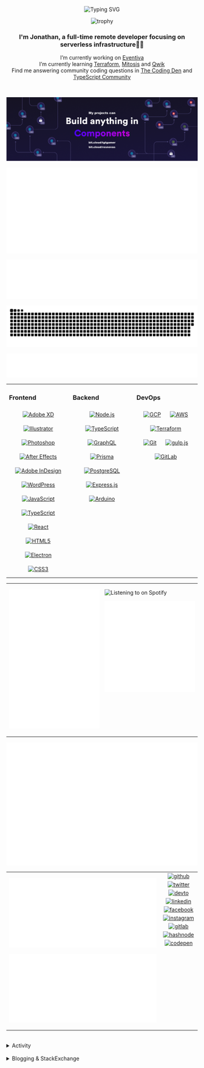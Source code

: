 <div align="center">

![Typing SVG](https://readme-typing-svg.demolab.com?font=Fira+Code&pause=1000&color=1AA9F7¢er=true&vCenter=true&width=275&lines=%3C+%F0%9F%91%8B+Hola%2C+World!+%3E;%3C+%F0%9F%91%8B+Hello%2C+World!+%3E;%3C+%F0%9F%91%8B+Bonjour%2C+World!+%3E;%3C+%F0%9F%91%8B+Welcome%2C+World+%3E)

</div>

<div align="center">

![trophy](https://github-profile-trophy.vercel.app/?username=tgtgamer&no-bg=true&no-frame=true&column=-1&margin-w=15)

</div>  
  
<div align="center">
  
###  I'm Jonathan, a full-time remote developer focusing on serverless infrastructure👨‍💻

I’m currently working on [Eventiva](https://github.com/eventiva/eventiva) </br>
I’m currently learning [Terraform](https://www.terraform.io/), [Mitosis](https://mitosis.builder.io/) and [Qwik](https://qwik.builder.io/) </br>
Find me answering community coding questions in [The Coding Den](https://discord.com/invite/code) and [TypeScript Community](https://discord.gg/typescript)

</div>
<br/>

<div align="center">

[![bit.cloud](./assets/Bit.cloud.png)](https://bit.cloud/tgtgamer)

</div>

<div align="center">

![Metrics](metrics/section-intro.svg)

</div>

<div align="center">

![Metrics](metrics/section-habbits.svg)

<picture>
  <source media="(prefers-color-scheme: dark)" srcset="games/github-snake-dark.svg" />
  <source media="(prefers-color-scheme: light)" srcset="games/github-snake.svg" />
  <img alt="github-snake" src="games/github-snake.svg" />
</picture>

![Metrics](metrics/section-languages.svg)

</div>

<table><tr><td valign="top" width="33%">

### Frontend

<div align="center">  
<a href="https://www.adobe.com/in/products/xd.html" target="_blank"><img style="margin: 10px" src="https://profilinator.rishav.dev/skills-assets/adobexd.png" alt="Adobe XD" height="50" /></a>  
<a href="https://www.adobe.com/in/products/illustrator.html" target="_blank"><img style="margin: 10px" src="https://profilinator.rishav.dev/skills-assets/adobe_illustrator-icon.svg" alt="Illustrator" height="50" /></a>  
<a href="https://www.adobe.com/in/products/photoshop.html" target="_blank"><img style="margin: 10px" src="https://profilinator.rishav.dev/skills-assets/photoshop-plain.svg" alt="Photoshop" height="50" /></a>  
<a href="https://www.adobe.com/in/products/aftereffects.html" target="_blank"><img style="margin: 10px" src="https://profilinator.rishav.dev/skills-assets/aftereffects.png" alt="After Effects" height="50" /></a>  
<a href="https://www.adobe.com/in/products/indesign.html" target="_blank"><img style="margin: 10px" src="https://profilinator.rishav.dev/skills-assets/adobeindesign.svg" alt="Adobe InDesign" height="50" /></a>  
<a href="https://wordpress.com/" target="_blank"><img style="margin: 10px" src="https://profilinator.rishav.dev/skills-assets/wordpress.png" alt="WordPress" height="50" /></a>  
<a href="https://www.javascript.com/" target="_blank"><img style="margin: 10px" src="https://profilinator.rishav.dev/skills-assets/javascript-original.svg" alt="JavaScript" height="50" /></a>  
<a href="https://www.typescriptlang.org/" target="_blank"><img style="margin: 10px" src="https://profilinator.rishav.dev/skills-assets/typescript-original.svg" alt="TypeScript" height="50" /></a>  
<a href="https://reactjs.org/" target="_blank"><img style="margin: 10px" src="https://profilinator.rishav.dev/skills-assets/react-original-wordmark.svg" alt="React" height="50" /></a>  
<a href="https://en.wikipedia.org/wiki/HTML5" target="_blank"><img style="margin: 10px" src="https://profilinator.rishav.dev/skills-assets/html5-original-wordmark.svg" alt="HTML5" height="50" /></a>  
<a href="https://www.electronjs.org/" target="_blank"><img style="margin: 10px" src="https://profilinator.rishav.dev/skills-assets/electron-original.svg" alt="Electron" height="50" /></a>  
<a href="https://www.w3schools.com/css/" target="_blank"><img style="margin: 10px" src="https://profilinator.rishav.dev/skills-assets/css3-original-wordmark.svg" alt="CSS3" height="50" /></a>  
</div>

</td><td valign="top" width="33%">

### Backend

<div align="center">  
<a href="https://nodejs.org/" target="_blank"><img style="margin: 10px" src="https://profilinator.rishav.dev/skills-assets/nodejs-original-wordmark.svg" alt="Node.js" height="50" /></a>  
<a href="https://www.typescriptlang.org/" target="_blank"><img style="margin: 10px" src="https://profilinator.rishav.dev/skills-assets/typescript-original.svg" alt="TypeScript" height="50" /></a>  
<a href="https://graphql.org/" target="_blank"><img style="margin: 10px" src="https://profilinator.rishav.dev/skills-assets/graphql.png" alt="GraphQL" height="50" /></a>  
<a href="https://www.prisma.io/" target="_blank"><img style="margin: 10px" src="https://profilinator.rishav.dev/skills-assets/prisma.png" alt="Prisma" height="50" /></a>  
<a href="https://www.postgresql.org/" target="_blank"><img style="margin: 10px" src="https://profilinator.rishav.dev/skills-assets/postgresql-original-wordmark.svg" alt="PostgreSQL" height="50" /></a>  
<a href="https://expressjs.com/" target="_blank"><img style="margin: 10px" src="https://profilinator.rishav.dev/skills-assets/express-original-wordmark.svg" alt="Express.js" height="50" /></a>  
<a href="https://www.arduino.cc/" target="_blank"><img style="margin: 10px" src="https://profilinator.rishav.dev/skills-assets/arduino.png" alt="Arduino" height="50" /></a>  
</div>

</td><td valign="top" width="33%">

### DevOps

<div align="center">  
<a href="https://cloud.google.com/" target="_blank"><img style="margin: 10px" src="https://profilinator.rishav.dev/skills-assets/google_cloud-icon.svg" alt="GCP" height="50" /></a>  
<a href="https://aws.amazon.com/" target="_blank"><img style="margin: 10px" src="https://profilinator.rishav.dev/skills-assets/amazonwebservices-original-wordmark.svg" alt="AWS" height="50" /></a>  
<a href="https://www.terraform.io/" target="_blank"><img style="margin: 10px" src="https://profilinator.rishav.dev/skills-assets/terraformio-icon.svg" alt="Terraform" height="50" /></a>  
<a href="https://github.com/" target="_blank"><img style="margin: 10px" src="https://profilinator.rishav.dev/skills-assets/git-scm-icon.svg" alt="Git" height="50" /></a>  
<a href="https://gulpjs.com/" target="_blank"><img style="margin: 10px" src="https://profilinator.rishav.dev/skills-assets/gulp-plain.svg" alt="gulp.js" height="50" /></a>  
<a href="https://about.gitlab.com/" target="_blank"><img style="margin: 10px" src="https://profilinator.rishav.dev/skills-assets/gitlab.svg" alt="GitLab" height="50" /></a>  
</div>

</td></tr></table>

<table style="border: none;"><tr style="border: none;"><td valign="top" width="50%" style="border: none;">

![Metrics](metrics/section-sponsors.svg)

</td><td valign="top" width="50%" style="border: none;">

![Listening to on Spotify](https://spotify-github-profile.vercel.app/api/view?uid=21xc6lko2t6sn466piiwtnhuq&cover_image=true&theme=novatorem&bar_color_cover=true)

![Metrics](metrics/section-leetcode.svg)

</td></tr></table>

![Metrics](metrics/section-achievements.svg)


<table style="border: none;"><tr style="border: none;"><td valign="top" width="80%" style="border: none;">

![Metrics](metrics/section-code.svg)

![Metrics](metrics/section-followup.svg)


</td><td valign="top" width="20%" style="border: none;">

<div align="center">

<a href="https://github.com/TGTGamer" target="_blank">
<img src=https://img.shields.io/badge/github-%2324292e.svg?&style=for-the-badge&logo=github&logoColor=white alt=github style="margin-bottom: 5px;" />
</a>

<a href="https://twitter.com/TGTGamer" target="_blank">
<img src=https://img.shields.io/badge/twitter-%2300acee.svg?&style=for-the-badge&logo=twitter&logoColor=white alt=twitter style="margin-bottom: 5px;" />
</a>

<a href="https://dev.to/TGTGamer" target="_blank">
<img src=https://img.shields.io/badge/dev.to-%2308090A.svg?&style=for-the-badge&logo=dev.to&logoColor=white alt=devto style="margin-bottom: 5px;" />
</a>

<a href="https://linkedin.com/in/tgtgamer" target="_blank">
<img src=https://img.shields.io/badge/linkedin-%231E77B5.svg?&style=for-the-badge&logo=linkedin&logoColor=white alt=linkedin style="margin-bottom: 5px;" />
</a>

<a href="https://www.facebook.com/jonathanstevens144" target="_blank">
<img src=https://img.shields.io/badge/facebook-%232E87FB.svg?&style=for-the-badge&logo=facebook&logoColor=white alt=facebook style="margin-bottom: 5px;" />
</a>

<a href="https://instagram.com/tgtgamer" target="_blank">
<img src=https://img.shields.io/badge/instagram-%23000000.svg?&style=for-the-badge&logo=instagram&logoColor=white alt=instagram style="margin-bottom: 5px;" />
</a>

<a href="https://gitlab.com/TGTGamer" target="_blank">
<img src=https://img.shields.io/badge/gitlab-330F63.svg?&style=for-the-badge&logo=gitlab&logoColor=white alt=gitlab style="margin-bottom: 5px;" />
</a>

<a href="https://hashnode.com/@TGTGamer" target="_blank">
<img src=https://img.shields.io/badge/hashnode-%232962FF.svg?&style=for-the-badge&logo=hashnode&logoColor=white alt=hashnode style="margin-bottom: 5px;" />
</a>

<a href="https://codepen.com/TGTGamer" target="_blank">
<img src=https://img.shields.io/badge/codepen-%23131417.svg?&style=for-the-badge&logo=codepen&logoColor=white alt=codepen style="margin-bottom: 5px;" />
</a>  
</div>

</td></tr></table>

<br/>

<details><summary> Activity </summary>
  
<table><tr><td valign="top" width="50%">

<!--START_SECTION:activity-->

1. 🎉 Merged PR [#2](https://github.com/Eventiva/bit-lane-cleanup/pull/2) in [Eventiva/bit-lane-cleanup](https://github.com/Eventiva/bit-lane-cleanup)
2. 💪 Opened PR [#1](https://github.com/bit-tasks/commit-bitmap/pull/1) in [bit-tasks/commit-bitmap](https://github.com/bit-tasks/commit-bitmap)
3. 🎉 Merged PR [#2](https://github.com/Eventiva/bit-commit-bitmap/pull/2) in [Eventiva/bit-commit-bitmap](https://github.com/Eventiva/bit-commit-bitmap)
4. 💪 Opened PR [#2](https://github.com/Eventiva/bit-lane-cleanup/pull/2) in [Eventiva/bit-lane-cleanup](https://github.com/Eventiva/bit-lane-cleanup)
5. ❌ Closed PR [#4](https://github.com/bit-tasks/lane-cleanup/pull/4) in [bit-tasks/lane-cleanup](https://github.com/bit-tasks/lane-cleanup)
6. 💪 Opened PR [#4](https://github.com/bit-tasks/lane-cleanup/pull/4) in [bit-tasks/lane-cleanup](https://github.com/bit-tasks/lane-cleanup)
7. 💪 Opened PR [#2](https://github.com/Eventiva/bit-commit-bitmap/pull/2) in [Eventiva/bit-commit-bitmap](https://github.com/Eventiva/bit-commit-bitmap)
8. 💪 Opened PR [#1](https://github.com/bit-tasks/branch-lane/pull/1) in [bit-tasks/branch-lane](https://github.com/bit-tasks/branch-lane)
9. 🎉 Merged PR [#2](https://github.com/Eventiva/bit-branch-lane/pull/2) in [Eventiva/bit-branch-lane](https://github.com/Eventiva/bit-branch-lane)
10. 💪 Opened PR [#2](https://github.com/Eventiva/bit-branch-lane/pull/2) in [Eventiva/bit-branch-lane](https://github.com/Eventiva/bit-branch-lane)
11. ❌ Reopened PR [#4](https://github.com/Eventiva/bit-init/pull/4) in [Eventiva/bit-init](https://github.com/Eventiva/bit-init)
12. 💪 Opened PR [#5](https://github.com/bit-tasks/init/pull/5) in [bit-tasks/init](https://github.com/bit-tasks/init)
13. ❌ Closed PR [#4](https://github.com/Eventiva/bit-init/pull/4) in [Eventiva/bit-init](https://github.com/Eventiva/bit-init)
14. 🎉 Merged PR [#3](https://github.com/Eventiva/bit-init/pull/3) in [Eventiva/bit-init](https://github.com/Eventiva/bit-init)
15. 💪 Opened PR [#3](https://github.com/Eventiva/bit-init/pull/3) in [Eventiva/bit-init](https://github.com/Eventiva/bit-init)
16. ❌ Closed PR [#4](https://github.com/bit-tasks/init/pull/4) in [bit-tasks/init](https://github.com/bit-tasks/init)
17. 💪 Opened PR [#4](https://github.com/bit-tasks/init/pull/4) in [bit-tasks/init](https://github.com/bit-tasks/init)
18. 🎉 Merged PR [#2](https://github.com/Eventiva/bit-init/pull/2) in [Eventiva/bit-init](https://github.com/Eventiva/bit-init)
19. 💪 Opened PR [#2](https://github.com/Eventiva/bit-init/pull/2) in [Eventiva/bit-init](https://github.com/Eventiva/bit-init)
20. 💪 Opened PR [#535](https://github.com/Eventiva/Eventiva/pull/535) in [Eventiva/Eventiva](https://github.com/Eventiva/Eventiva)
21. 💪 Opened PR [#534](https://github.com/Eventiva/Eventiva/pull/534) in [Eventiva/Eventiva](https://github.com/Eventiva/Eventiva)
22. 🎉 Merged PR [#533](https://github.com/Eventiva/Eventiva/pull/533) in [Eventiva/Eventiva](https://github.com/Eventiva/Eventiva)
23. 💪 Opened PR [#533](https://github.com/Eventiva/Eventiva/pull/533) in [Eventiva/Eventiva](https://github.com/Eventiva/Eventiva)
24. 🎉 Merged PR [#531](https://github.com/Eventiva/Eventiva/pull/531) in [Eventiva/Eventiva](https://github.com/Eventiva/Eventiva)
25. 💪 Opened PR [#531](https://github.com/Eventiva/Eventiva/pull/531) in [Eventiva/Eventiva](https://github.com/Eventiva/Eventiva)
26. ❌ Closed PR [#530](https://github.com/Eventiva/Eventiva/pull/530) in [Eventiva/Eventiva](https://github.com/Eventiva/Eventiva)
27. ❌ Closed PR [#529](https://github.com/Eventiva/Eventiva/pull/529) in [Eventiva/Eventiva](https://github.com/Eventiva/Eventiva)
28. ❌ Closed PR [#528](https://github.com/Eventiva/Eventiva/pull/528) in [Eventiva/Eventiva](https://github.com/Eventiva/Eventiva)
29. ❌ Closed PR [#527](https://github.com/Eventiva/Eventiva/pull/527) in [Eventiva/Eventiva](https://github.com/Eventiva/Eventiva)
30. ❌ Closed PR [#526](https://github.com/Eventiva/Eventiva/pull/526) in [Eventiva/Eventiva](https://github.com/Eventiva/Eventiva)
31. ❌ Closed PR [#521](https://github.com/Eventiva/Eventiva/pull/521) in [Eventiva/Eventiva](https://github.com/Eventiva/Eventiva)
32. ❌ Closed PR [#523](https://github.com/Eventiva/Eventiva/pull/523) in [Eventiva/Eventiva](https://github.com/Eventiva/Eventiva)
33. ❌ Closed PR [#522](https://github.com/Eventiva/Eventiva/pull/522) in [Eventiva/Eventiva](https://github.com/Eventiva/Eventiva)
34. ❌ Closed PR [#520](https://github.com/Eventiva/Eventiva/pull/520) in [Eventiva/Eventiva](https://github.com/Eventiva/Eventiva)
<!--END_SECTION:activity-->

</td></tr></table></details>

<br/>

<details>
 <summary> Blogging & StackExchange </summary>
  
<!-- BLOG-POST-LIST:START -->
- [PDF-Lib - React Native - Embed Images - image.scaleToFit Error Thrown](https://stackoverflow.com/questions/75745732/pdf-lib-react-native-embed-images-image-scaletofit-error-thrown)
- [Tensorflow React - Error: modelWeightsID must be a number or number array when import](https://stackoverflow.com/questions/74309939/tensorflow-react-error-modelweightsid-must-be-a-number-or-number-array-when-i)
- [Answer by Jonathan Stevens for Fetch status on audio stream - HTTP Response](https://stackoverflow.com/questions/67752301/fetch-status-on-audio-stream-http-response/67757137#67757137)
- [Fetch status on audio stream - HTTP Response](https://stackoverflow.com/questions/67752301/fetch-status-on-audio-stream-http-response)
- [Github Actions detect author_association](https://stackoverflow.com/questions/63188674/github-actions-detect-author-association)
- [Answer by Jonathan Stevens for React styling - Overflow issues - Expo &amp; Electron single workflow](https://stackoverflow.com/questions/59939824/react-styling-overflow-issues-expo-electron-single-workflow/59941715#59941715)
- [React styling - Overflow issues - Expo &amp; Electron single workflow](https://stackoverflow.com/questions/59939824/react-styling-overflow-issues-expo-electron-single-workflow)
- [React WebkitAppRegion Warnings](https://stackoverflow.com/questions/59870837/react-webkitappregion-warnings)
- [Dialogflow &amp; Express -- Fulfilment](https://stackoverflow.com/questions/57964582/dialogflow-express-fulfilment)
- [Answer by Jonathan Stevens for SVG Changing specific colour - CSS &amp; JS](https://stackoverflow.com/questions/51461082/svg-changing-specific-colour-css-js/51467484#51467484)
- [SVG Changing specific colour - CSS &amp; JS](https://stackoverflow.com/questions/51461082/svg-changing-specific-colour-css-js)
- [Complex Wireframe to solid for use in Autodesk 2018](https://stackoverflow.com/questions/47948929/complex-wireframe-to-solid-for-use-in-autodesk-2018)
- [Cookie based Redirection using Javascript](https://stackoverflow.com/questions/47686107/cookie-based-redirection-using-javascript)
- [How to make the bot know if its messaged someone before? C# based SteamBot](https://stackoverflow.com/questions/44035406/how-to-make-the-bot-know-if-its-messaged-someone-before-c-sharp-based-steambot)
- [How to convert fs:path to variable](https://stackoverflow.com/questions/43879791/how-to-convert-fspath-to-variable)
<!-- BLOG-POST-LIST:END -->
  
</details>
<br />
